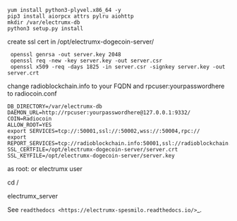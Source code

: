 
 

 
 ```
 yum install python3-plyvel.x86_64 -y
 pip3 install aiorpcx attrs pylru aiohttp
 mkdir /var/electrumx-db
 python3 setup.py install
```


create ssl cert in /opt/electrumx-dogecoin-server/
```
 openssl genrsa -out server.key 2048
 openssl req -new -key server.key -out server.csr
 openssl x509 -req -days 1825 -in server.csr -signkey server.key -out server.crt
```
change radioblockchain.info to your FQDN and rpcuser:yourpasswordhere to radiocoin.conf
```
DB_DIRECTORY=/var/electrumx-db
DAEMON_URL=http://rpcuser:yourpasswordhere@127.0.0.1:9332/
COIN=Radiocoin
ALLOW_ROOT=YES
export SERVICES=tcp://:50001,ssl://:50002,wss://:50004,rpc://
export REPORT_SERVICES=tcp://radioblockchain.info:50001,ssl://radioblockchain.info:50002,wss://radioblockchain.info:50004
SSL_CERTFILE=/opt/electrumx-dogecoin-server/server.crt
SSL_KEYFILE=/opt/electrumx-dogecoin-server/server.key

```

as root: or electrumx user 

cd /

electrumx_server

See `readthedocs <https://electrumx-spesmilo.readthedocs.io/>`_.

